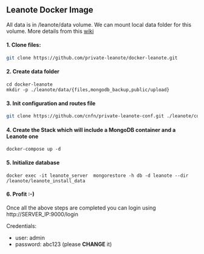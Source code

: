 ## Leanote Docker Image
All data is in /leanote/data volume. We can mount local data folder for this volume.
More details from this [wiki](https://github.com/leanote/leanote/wiki)

#### 1. Clone files:

```sh
git clone https://github.com/private-leanote/docker-leanote.git
```

#### 2. Create data folder

```
cd docker-leanote
mkdir -p ./leanote/data/{files,mongodb_backup,public/upload}
```

#### 3. Init configuration and routes file

```sh
git clone https://github.com/cnfn/private-leanote-conf.git ./leanote/conf
```

#### 4. Create the Stack which will include a MongoDB container and a Leanote one

```
docker-compose up -d
```

#### 5. Initialize database

```
docker exec -it leanote_server  mongorestore -h db -d leanote --dir /leanote/leanote_install_data
```

#### 6. Profit :-)

Once all the above steps are completed you can login using http://SERVER_IP:9000/login 

Credentials:

 - user: admin 
 - password: abc123 (please **CHANGE** it)

